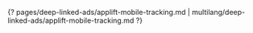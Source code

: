 {? pages/deep-linked-ads/applift-mobile-tracking.md | multilang/deep-linked-ads/applift-mobile-tracking.md ?}
